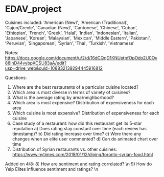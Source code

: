 # EDAV_project
Cuisines included: 
    'American (New)',
    'American (Traditional)',
    'Cajun/Creole',
    'Canadian (New)',
    'Cantonese',
    'Chinese',
    'Cuban',
    'Ethiopian',
    'French',
    'Greek',
    'Halal',
    'Indian',
    'Indonesian',
    'Italian',
    'Japanese',
    'Korean',
    'Malaysian',
    'Mexican',
    'Middle Eastern',
    'Pakistani',
    'Peruvian',
    'Singaporean',
    'Syrian',
    'Thai',
    'Turkish',
    'Vietnamese'

Notes:
https://docs.google.com/document/u/2/d/16dCQqD1KNUetpfOpOdo2U0Ov88lnD44vybpXCSU83aA/edit?usp=drive_web&ouid=108832139294445916812 

Questions:

1) Where are the best restaurants of a particular cuisine located?
2) Which area is most diverse in terms of variety of cuisines?
3) What is the average rating by area/neighborhood?
4) Which area is most expensive? Distribution of expensiveness for each area
5) Which cuisine is most expensive? Distribution of expensiveness for each cuisine
6) Case study of a restaurant: how did this restaurant get its 5-star reputation
    a) Does rating stay constant over time (each review has timestamp)?
    b) Did rating increase over time?
    c) Were there any changes when an elite user commented?
    d) Can do animated chart over time
7) Distribution of Syrian restaurants vs. other cuisines: https://www.nytimes.com/2018/01/12/dining/toronto-syrian-food.html

Added on 4/8:
8) How are sentiment and rating correlated? \n
9) How do Yelp Elites influence sentiment and ratings? \n

